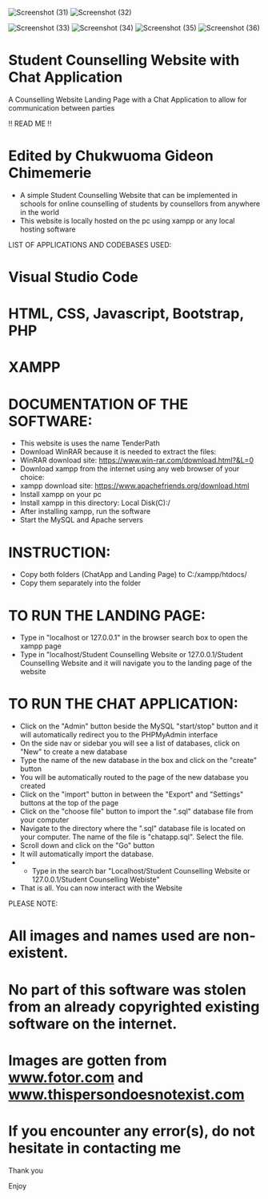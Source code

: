 ![Screenshot (31)](https://user-images.githubusercontent.com/33707645/211311243-08d7ccfd-2dad-4a9f-8271-170684ebc969.png)
![Screenshot (32)](https://user-images.githubusercontent.com/33707645/211311244-c004e159-3d4c-412e-9a5d-123685c8e0d5.png)

![Screenshot (33)](https://user-images.githubusercontent.com/33707645/211311584-139e8e09-3641-48ee-b3d2-7d4e55bb5e30.png)
![Screenshot (34)](https://user-images.githubusercontent.com/33707645/211311612-8ead0576-697f-45aa-a97d-660953edd86e.png)
![Screenshot (35)](https://user-images.githubusercontent.com/33707645/211311643-9c4c08c1-58a0-44e8-b9b2-80518f825f4d.png) 
![Screenshot (36)](https://user-images.githubusercontent.com/33707645/211311729-fe879a01-806a-4e88-b5de-e4ec362f081c.png)

# Student Counselling Website with Chat Application
 A Counselling Website Landing Page with a Chat Application to allow for communication between parties 

!! READ ME !! 

# Edited by Chukwuoma Gideon Chimemerie 
- A simple Student Counselling Website that can be implemented in schools for online counselling of students by counsellors from anywhere in the world
- This website is locally hosted on the pc using xampp or any local hosting software

LIST OF APPLICATIONS AND CODEBASES USED:
# Visual Studio Code 
# HTML, CSS, Javascript, Bootstrap, PHP
# XAMPP

# DOCUMENTATION OF THE SOFTWARE:
- This website is uses the name TenderPath 
- Download WinRAR because it is needed to extract the files: 
- WinRAR download site: https://www.win-rar.com/download.html?&L=0 
- Download xampp from the internet using any web browser of your choice:
- xampp download site: https://www.apachefriends.org/download.html
- Install xampp on your pc
- Install xampp in this directory: Local Disk(C):/
- After installing xampp, run the software
- Start the MySQL and Apache servers

# INSTRUCTION:
- Copy both folders (ChatApp and Landing Page) to C:/xampp/htdocs/
- Copy them separately into the folder

# TO RUN THE LANDING PAGE:
- Type in "localhost or 127.0.0.1" in the browser search box to open the xampp page
- Type in "localhost/Student Counselling Website or 127.0.0.1/Student Counselling Website and it will navigate you to the landing page of the website

# TO RUN THE CHAT APPLICATION:
- Click on the "Admin" button beside the MySQL "start/stop" button and it will automatically redirect you to the PHPMyAdmin interface 
- On the side nav or sidebar you will see a list of databases, click on "New" to create a new database 
- Type the name of the new database in the box and click on the "create" button 
- You will be automatically routed to the page of the new database you created 
- Click on the "import" button in between the "Export" and "Settings" buttons at the top of the page 
- Click on the "choose file" button to import the ".sql" database file from your computer
- Navigate to the directory where the ".sql" database file is located on your computer. The name of the file is "chatapp.sql". Select the file.
- Scroll down and click on the "Go" button
- It will automatically import the database.
- - Type in the search bar "Localhost/Student Counselling Website or 127.0.0.1/Student Counselling Webiste"
- That is all. You can now interact with the Website


PLEASE NOTE: 
# All images and names used are non-existent. 
# No part of this software was stolen from an already copyrighted existing software on the internet.
# Images are gotten from www.fotor.com and www.thispersondoesnotexist.com
# If you encounter any error(s), do not hesitate in contacting me 

Thank you 

Enjoy
